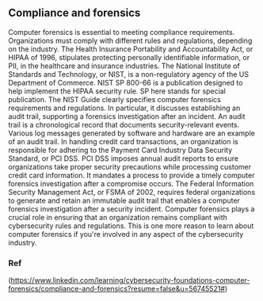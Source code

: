 ## **Compliance and forensics**

Computer forensics is essential to meeting compliance requirements. Organizations must comply with different rules and regulations, depending on the industry. The Health Insurance Portability and Accountability Act, or HIPAA of 1996, stipulates protecting personally identifiable information, or PII, in the healthcare and insurance industries. The National Institute of Standards and Technology, or NIST, is a non-regulatory agency of the US Department of Commerce. NIST SP 800-66 is a publication designed to help implement the HIPAA security rule. SP here stands for special publication. The NIST Guide clearly specifies computer forensics requirements and regulations. In particular, it discusses establishing an audit trail, supporting a forensics investigation after an incident. An audit trail is a chronological record that documents security-relevant events. Various log messages generated by software and hardware are an example of an audit trail. In handling credit card transactions, an organization is responsible for adhering to the Payment Card Industry Data Security Standard, or PCI DSS. PCI DSS imposes annual audit reports to ensure organizations take proper security precautions while processing customer credit card information. It mandates a process to provide a timely computer forensics investigation after a compromise occurs. The Federal Information Security Management Act, or FSMA of 2002, requires federal organizations to generate and retain an immutable audit trail that enables a computer forensics investigation after a security incident. Computer forensics plays a crucial role in ensuring that an organization remains compliant with cybersecurity rules and regulations. This is one more reason to learn about computer forensics if you're involved in any aspect of the cybersecurity industry.

### Ref

(https://www.linkedin.com/learning/cybersecurity-foundations-computer-forensics/compliance-and-forensics?resume=false&u=56745521#)